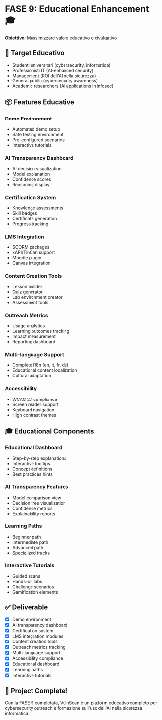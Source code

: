 # FASE 9: Educational Enhancement 🎓

**Obiettivo**: Massimizzare valore educativo e divulgativo

## 🎯 Target Educativo

- Studenti universitari (cybersecurity, informatica)
- Professionisti IT (AI-enhanced security)
- Management (ROI dell'AI nella sicurezza)
- General public (cybersecurity awareness)
- Academic researchers (AI applications in infosec)

## 📦 Features Educative

### Demo Environment
- Automated demo setup
- Safe testing environment
- Pre-configured scenarios
- Interactive tutorials

### AI Transparency Dashboard
- AI decision visualization
- Model explanation
- Confidence scores
- Reasoning display

### Certification System
- Knowledge assessments
- Skill badges
- Certificate generation
- Progress tracking

### LMS Integration
- SCORM packages
- xAPI/TinCan support
- Moodle plugin
- Canvas integration

### Content Creation Tools
- Lesson builder
- Quiz generator
- Lab environment creator
- Assessment tools

### Outreach Metrics
- Usage analytics
- Learning outcomes tracking
- Impact measurement
- Reporting dashboard

### Multi-language Support
- Complete i18n (en, it, fr, de)
- Educational content localization
- Cultural adaptation

### Accessibility
- WCAG 2.1 compliance
- Screen reader support
- Keyboard navigation
- High contrast themes

## 🎓 Educational Components

### Educational Dashboard
- Step-by-step explanations
- Interactive tooltips
- Concept definitions
- Best practices hints

### AI Transparency Features
- Model comparison view
- Decision tree visualization
- Confidence metrics
- Explainability reports

### Learning Paths
- Beginner path
- Intermediate path
- Advanced path
- Specialized tracks

### Interactive Tutorials
- Guided scans
- Hands-on labs
- Challenge scenarios
- Gamification elements

## ✅ Deliverable

- [x] Demo environment
- [x] AI transparency dashboard
- [x] Certification system
- [x] LMS integration modules
- [x] Content creation tools
- [x] Outreach metrics tracking
- [x] Multi-language support
- [x] Accessibility compliance
- [x] Educational dashboard
- [x] Learning paths
- [x] Interactive tutorials

## 🎉 Project Complete!

Con la FASE 9 completata, VulnScan è un platform educativo completo per cybersecurity outreach e formazione sull'uso dell'AI nella sicurezza informatica.